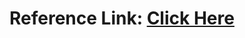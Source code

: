 # Reference Link: [Click Here](https://viblo.asia/s/nodejs-can-ban-cho-nguoi-moi-bat-dau-7LKXNqXrlV4)
